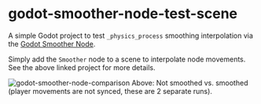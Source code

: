 # godot-smoother-node-test-scene
A simple Godot project to test `_physics_process` smoothing interpolation via the [Godot Smoother Node](https://github.com/anatolbogun/godot-smoother-node).

Simply add the `Smoother` node to a scene to interpolate node movements. See the above linked project for more details.

![godot-smoother-node-comparison](https://user-images.githubusercontent.com/7110246/209285560-20b98559-5859-4fed-818e-f16ebcce0a40.gif)
Above: Not smoothed vs. smoothed (player movements are not synced, these are 2 separate runs).
